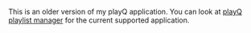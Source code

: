 This is an older version of my playQ application. You can look at [playQ playlist manager](https://github.com/Callumk7/playq-client) for the current supported application.
